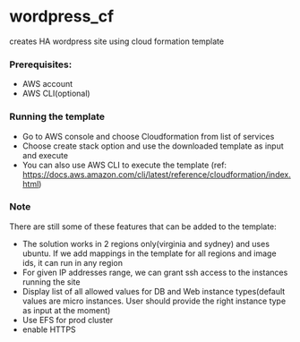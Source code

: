 # wordpress_cf
creates HA wordpress site using cloud formation template

### Prerequisites:

- AWS account
- AWS CLI(optional)

### Running the template

- Go to AWS console and choose Cloudformation from list of services
- Choose create stack option and use the downloaded template as input and execute
- You can also use AWS CLI to execute the template (ref: https://docs.aws.amazon.com/cli/latest/reference/cloudformation/index.html)

### Note
There are still some of these features that can be added to the template:
- The solution works in 2 regions only(virginia and sydney) and uses ubuntu. If we add mappings in the template for all regions and image ids, it can run in any region
- For given IP addresses range, we can grant ssh access to the instances running the site 
- Display list of all allowed values for DB and Web instance types(default values are micro instances. User should provide the right instance type as input at the moment) 
- Use EFS for prod cluster
- enable HTTPS




